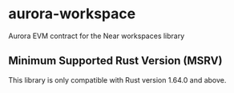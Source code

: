 # aurora-workspace
Aurora EVM contract for the Near workspaces library

## Minimum Supported Rust Version (MSRV)

This library is only compatible with Rust version 1.64.0 and above.
